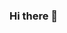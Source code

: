 ### Hi there 👋

<!--
**sfuin/sfuin** is a ✨ _special_ ✨ repository because its `README.md` (this file) appears on your GitHub profile.

سفيان الحربي كان هنا:

- 🔭 I’m currently working on ...
- 🌱 I’m currently learning ...
- 👯 I’m looking to collaborate on ...
- 🤔 I’m looking for help with ...
- 💬 Ask me about ...
- 📫 How to reach me: ...
- 😄 Pronouns: ...
- ⚡ Fun fact: ...
-->
